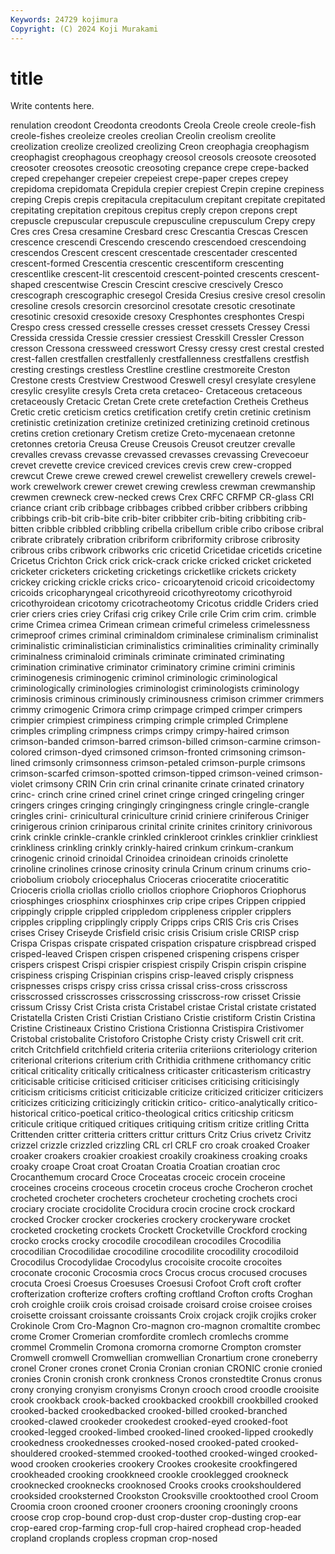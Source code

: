```yaml
---
Keywords: 24729 kojimura
Copyright: (C) 2024 Koji Murakami
---
```


# title

Write contents here.



renulation creodont Creodonta creodonts
Creola Creole creole creole-fish creole-fishes creoleize creoles creolian Creolin creolism
creolite creolization creolize creolized creolizing Creon creophagia creophagism creophagist creophagous
creophagy creosol creosols creosote creosoted creosoter creosotes creosotic creosoting crepance
crepe crepe-backed creped crepehanger crepeier crepeiest crepe-paper crepes crepey crepidoma
crepidomata Crepidula crepier crepiest Crepin crepine crepiness creping Crepis crepis
crepitacula crepitaculum crepitant crepitate crepitated crepitating crepitation crepitous crepitus creply
crepon crepons crept crepuscle crepuscular crepuscule crepusculine crepusculum Crepy crepy
Cres cres Cresa cresamine Cresbard cresc Crescantia Crescas Crescen crescence
crescendi Crescendo crescendo crescendoed crescendoing crescendos Crescent crescent crescentade crescentader
crescented crescent-formed Crescentia crescentic crescentiform crescenting crescentlike crescent-lit crescentoid crescent-pointed
crescents crescent-shaped crescentwise Crescin Crescint crescive crescively Cresco crescograph crescographic
cresegol Cresida Cresius cresive cresol cresolin cresoline cresols cresorcin cresorcinol
cresotate cresotic cresotinate cresotinic cresoxid cresoxide cresoxy Cresphontes cresphontes Crespi
Crespo cress cressed cresselle cresses cresset cressets Cressey Cressi Cressida
cressida Cressie cressier cressiest Cresskill Cressler Cresson cresson Cressona cressweed
cresswort Cressy cressy crest crestal crested crest-fallen crestfallen crestfallenly crestfallenness
crestfallens crestfish cresting crestings crestless Crestline crestline crestmoreite Creston Crestone
crests Crestview Crestwood Creswell cresyl cresylate cresylene cresylic cresylite cresyls
Creta creta cretaceo- Cretaceous cretaceous cretaceously Cretacic Cretan Crete crete
cretefaction Cretheis Cretheus Cretic cretic creticism cretics cretification cretify cretin
cretinic cretinism cretinistic cretinization cretinize cretinized cretinizing cretinoid cretinous cretins
cretion cretionary Cretism cretize Creto-mycenaean cretonne cretonnes cretoria Creusa Creuse
Creusois Creusot creutzer crevalle crevalles crevass crevasse crevassed crevasses crevassing
Crevecoeur crevet crevette crevice creviced crevices crevis crew crew-cropped crewcut
Crewe crewe crewed crewel crewelist crewellery crewels crewel-work crewelwork crewer
crewet crewing crewless crewman crewmanship crewmen crewneck crew-necked crews Crex
CRFC CRFMP CR-glass CRI criance criant crib cribbage cribbages cribbed
cribber cribbers cribbing cribbings crib-bit crib-bite crib-biter cribbiter crib-biting cribbiting
crib-bitten cribble cribbled cribbling cribella cribellum crible cribo cribose cribral
cribrate cribrately cribration cribriform cribriformity cribrose cribrosity cribrous cribs cribwork
cribworks cric cricetid Cricetidae cricetids cricetine Cricetus Crichton Crick crick
crick-crack cricke cricked cricket cricketed cricketer cricketers cricketing cricketings cricketlike
crickets crickety crickey cricking crickle cricks crico- cricoarytenoid cricoid cricoidectomy
cricoids cricopharyngeal cricothyreoid cricothyreotomy cricothyroid cricothyroidean cricotomy cricotracheotomy Cricotus criddle
Criders cried crier criers cries criey Crifasi crig crikey Crile
crile Crim crim crim. crimble crime Crimea crimea Crimean crimean
crimeful crimeless crimelessness crimeproof crimes criminal criminaldom criminalese criminalism criminalist
criminalistic criminalistician criminalistics criminalities criminality criminally criminalness criminaloid criminals criminate
criminated criminating crimination criminative criminator criminatory crimine crimini criminis criminogenesis
criminogenic criminol criminologic criminological criminologically criminologies criminologist criminologists criminology criminosis
criminous criminously criminousness crimison crimmer crimmers crimmy crimogenic Crimora crimp
crimpage crimped crimper crimpers crimpier crimpiest crimpiness crimping crimple crimpled
Crimplene crimples crimpling crimpness crimps crimpy crimpy-haired crimson crimson-banded crimson-barred
crimson-billed crimson-carmine crimson-colored crimson-dyed crimsoned crimson-fronted crimsoning crimson-lined crimsonly crimsonness
crimson-petaled crimson-purple crimsons crimson-scarfed crimson-spotted crimson-tipped crimson-veined crimson-violet crimsony CRIN
Crin crin crinal crinanite crinate crinated crinatory crinc- crinch crine
crined crinel crinet cringe cringed cringeling cringer cringers cringes cringing
cringingly cringingness cringle cringle-crangle cringles crini- crinicultural criniculture crinid criniere
criniferous Criniger crinigerous crinion criniparous crinital crinite crinites crinitory crinivorous
crink crinkle crinkle-crankle crinkled crinkleroot crinkles crinklier crinkliest crinkliness crinkling
crinkly crinkly-haired crinkum crinkum-crankum crinogenic crinoid crinoidal Crinoidea crinoidean crinoids
crinolette crinoline crinolines crinose crinosity crinula Crinum crinum crinums crio-
criobolium crioboly criocephalus Crioceras crioceratite crioceratitic Crioceris criolla criollas criollo
criollos criophore Criophoros Criophorus criosphinges criosphinx criosphinxes crip cripe cripes
Crippen crippied crippingly cripple crippled crippledom crippleness crippler cripplers cripples
crippling cripplingly cripply Cripps crips CRIS Cris cris Crises crises
Crisey Criseyde Crisfield crisic crisis Crisium crisle CRISP crisp Crispa
Crispas crispate crispated crispation crispature crispbread crisped crisped-leaved Crispen crispen
crispened crispening crispens crisper crispers crispest Crispi crispier crispiest crispily
Crispin crispin crispine crispiness crisping Crispinian crispins crisp-leaved crisply crispness
crispnesses crisps crispy criss crissa crissal criss-cross crisscross crisscrossed crisscrosses
crisscrossing crisscross-row crisset Crissie crissum Crissy Crist Crista crista Cristabel
cristae Cristal cristate cristated Cristatella Cristen Cristi Cristian Cristiano Cristie
cristiform Cristin Cristina Cristine Cristineaux Cristino Cristiona Cristionna Cristispira Cristivomer
Cristobal cristobalite Cristoforo Cristophe Cristy cristy Criswell crit crit. critch
Critchfield critchfield criteria criteriia criteriions criteriology criterion criterional criterions criterium
crith Crithidia crithmene crithomancy critic critical criticality critically criticalness criticaster
criticasterism criticastry criticisable criticise criticised criticiser criticises criticising criticisingly criticism
criticisms criticist criticizable criticize criticized criticizer criticizers criticizes criticizing criticizingly
critickin critico- critico-analytically critico-historical critico-poetical critico-theological critics criticship criticsm criticule
critique critiqued critiques critiquing critism critize critling Critta Crittenden critter
critteria critters crittur critturs Critz Crius crivetz Crivitz crizzel crizzle
crizzled crizzling CRL crl CRLF cro croak croaked Croaker croaker
croakers croakier croakiest croakily croakiness croaking croaks croaky croape Croat
croat Croatan Croatia Croatian croatian croc Crocanthemum crocard Croce Croceatas
croceic crocein croceine croceines croceins croceous crocetin croceus croche Crocheron
crochet crocheted crocheter crocheters crocheteur crocheting crochets croci crociary crociate
crocidolite Crocidura crocin crocine crock crockard crocked Crocker crocker crockeries
crockery crockeryware crocket crocketed crocketing crockets Crockett Crocketville Crockford crocking
crocko crocks crocky crocodile crocodilean crocodiles Crocodilia crocodilian Crocodilidae crocodiline
crocodilite crocodility crocodiloid Crocodilus Crocodylidae Crocodylus crocoisite crocoite crocoites croconate
croconic Crocosmia crocs Crocus crocus crocused crocuses crocuta Croesi Croesus
Croesuses Croesusi Crofoot Croft croft crofter crofterization crofterize crofters crofting
croftland Crofton crofts Croghan croh croighle croiik crois croisad croisade
croisard croise croisee croises croisette croissant croissante croissants Croix crojack
crojik crojiks croker Crokinole Crom Cro-Magnon Cro-magnon cro-magnon cromaltite crombec
crome Cromer Cromerian cromfordite cromlech cromlechs cromme crommel Crommelin Cromona
cromorna cromorne Crompton cromster Cromwell cromwell Cromwellian cromwellian Cronartium crone
croneberry cronel Croner crones cronet Cronia Cronian cronian CRONIC cronie
cronied cronies Cronin cronish cronk cronkness Cronos cronstedtite Cronus cronus
crony cronying cronyism cronyisms Cronyn crooch crood croodle crooisite crook
crookback crook-backed crookbacked crookbill crookbilled crooked crooked-backed crookedbacked crooked-billed crooked-branched
crooked-clawed crookeder crookedest crooked-eyed crooked-foot crooked-legged crooked-limbed crooked-lined crooked-lipped crookedly
crookedness crookednesses crooked-nosed crooked-pated crooked-shouldered crooked-stemmed crooked-toothed crooked-winged crooked-wood crooken
crookeries crookery Crookes crookesite crookfingered crookheaded crooking crookkneed crookle crooklegged
crookneck crooknecked crooknecks crooknosed Crooks crooks crookshouldered crooksided crooksterned Crookston
Crooksville crooktoothed crool Croom Croomia croon crooned crooner crooners crooning
crooningly croons croose crop crop-bound crop-dust crop-duster crop-dusting crop-ear crop-eared
crop-farming crop-full crop-haired crophead crop-headed cropland croplands cropless cropman crop-nosed
